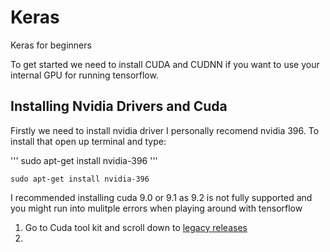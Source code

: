 # Keras
Keras for beginners

To get started we need to install CUDA and CUDNN if you want to use your internal GPU for running tensorflow.


## Installing Nvidia Drivers and Cuda
Firstly we need to install nvidia driver I personally recomend nvidia 396. To install that open up terminal and type:

'''
sudo apt-get install nvidia-396
'''
```
sudo apt-get install nvidia-396
```

I recommended installing cuda 9.0 or 9.1 as 9.2 is not fully supported and you might run into mulitple errors when playing around with tensorflow

1. Go to Cuda tool kit and scroll down to [legacy releases](https://developer.nvidia.com/cuda-toolkit-archive)
2. 
